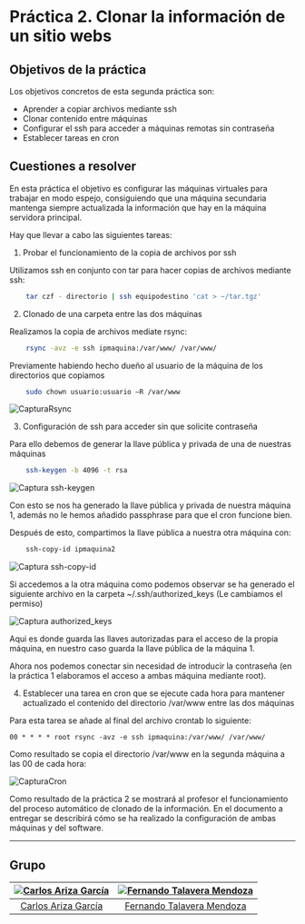 # Práctica 2. Clonar la información de un sitio webs

## Objetivos de la práctica

Los objetivos concretos de esta segunda práctica son:

- Aprender a copiar archivos mediante ssh
- Clonar contenido entre máquinas
- Configurar el ssh para acceder a máquinas remotas sin contraseña
- Establecer tareas en cron

## Cuestiones a resolver

En esta práctica el objetivo es configurar las máquinas virtuales para trabajar en modo espejo, consiguiendo que una máquina secundaria mantenga siempre actualizada la información que hay en la máquina servidora principal.  

Hay que llevar a cabo las siguientes tareas:

1. Probar el funcionamiento de la copia de archivos por ssh

Utilizamos ssh en conjunto con tar para hacer copias de archivos mediante ssh:

```bash
    tar czf - directorio | ssh equipodestino 'cat > ~/tar.tgz'
```

2. Clonado de una carpeta entre las dos máquinas

Realizamos la copia de archivos mediate rsync:

```bash
    rsync -avz -e ssh ipmaquina:/var/www/ /var/www/
```

Previamente habiendo hecho dueño al usuario de la máquina de los directorios que copiamos  

```bash
    sudo chown usuario:usuario –R /var/www
```

![CapturaRsync](./imagenes/CapturaRsync.PNG)

3. Configuración de ssh para acceder sin que solicite contraseña

Para ello debemos de generar la llave pública y privada de una de nuestras máquinas

```bash
    ssh-keygen -b 4096 -t rsa
```

![Captura ssh-keygen](./imagenes/ssh-keygen.png)

Con esto se nos ha generado la llave pública y privada de nuestra máquina 1, además no le hemos añadido passphrase para que el cron funcione bien.

Después de esto, compartimos la llave pública a nuestra otra máquina con:

```bash
    ssh-copy-id ipmaquina2
```

![Captura ssh-copy-id](./imagenes/ssh-copy-id.png)

Si accedemos a la otra máquina como podemos observar se ha generado el siguiente archivo en la carpeta ~/.ssh/authorized_keys (Le cambiamos el permiso)

![Captura authorized_keys](./imagenes/chmod.png)

Aqui es donde guarda las llaves autorizadas para el acceso de la propia máquina, en nuestro caso guarda la llave pública de la máquina 1.

Ahora nos podemos conectar sin necesidad de introducir la contraseña (en la práctica 1 elaboramos el acceso a ambas máquina mediante root).

4. Establecer una tarea en cron que se ejecute cada hora para mantener actualizado el contenido del directorio /var/www entre las dos máquinas

Para esta tarea se añade al final del archivo crontab lo siguiente:

`00 * * * * root rsync -avz -e ssh ipmaquina:/var/www/ /var/www/`

Como resultado se copia el directorio /var/www en la segunda máquina a las 00 de cada hora:

 ![CapturaCron](./imagenes/CapturaCron.PNG)

Como resultado de la práctica 2 se mostrará al profesor el funcionamiento del proceso automático de clonado de la información. En el documento a entregar se describirá cómo se ha realizado la configuración de ambas máquinas y del software.

- - -

## Grupo

| [![Carlos Ariza García](https://github.com/AGCarlos.png?size=100)](https://github.com/AGCarlos) | [![Fernando Talavera Mendoza](https://github.com/Thejokeri.png?size=100)](https://github.com/Thejokeri) |
| :---: | :---: |
| [Carlos Ariza García](https://github.com/AGCarlos) | [Fernando Talavera Mendoza](https://github.com/Thejokeri) |
